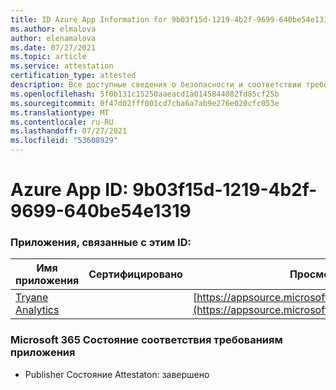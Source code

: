 ```yaml
---
title: ID Azure App Information for 9b03f15d-1219-4b2f-9699-640be54e1319
ms.author: elmalova
author: elenamalova
ms.date: 07/27/2021
ms.topic: article
ms.service: attestation
certification_type: attested
description: Все доступные сведения о безопасности и соответствии требованиям для 9b03f15d-1219-4b2f-9699-640be54e1319.
ms.openlocfilehash: 5f0b131c15250aaeacd1a0145844082fd85cf25b
ms.sourcegitcommit: 0f47d02fff001cd7cba6a7ab9e276e020cfc053e
ms.translationtype: MT
ms.contentlocale: ru-RU
ms.lasthandoff: 07/27/2021
ms.locfileid: "53608929"
---
```

# <a name="azure-app-id-9b03f15d-1219-4b2f-9699-640be54e1319"></a>Azure App ID: 9b03f15d-1219-4b2f-9699-640be54e1319


### <a name="apps-associated-with-this-id"></a>Приложения, связанные с этим ID:
| **Имя приложения** | **Сертифицировано** | **Просмотр в AppSource** |
|--------------|---------------|-----------------------|
| [Tryane Analytics](https://docs.microsoft.com/microsoft-365-app-certification/forward/WA200001827) |  | [https://appsource.microsoft.com/product/office/WA200001827](https://appsource.microsoft.com/product/office/WA200001827) |

### <a name="microsoft-365-app-compliance-status"></a>Microsoft 365 Состояние соответствия требованиям приложения
- Publisher Состояние Attestaton: завершено
